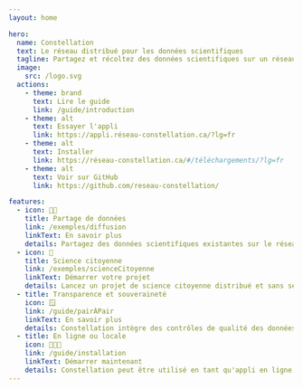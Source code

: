 ```yaml
---
layout: home

hero:
  name: Constellation
  text: Le réseau distribué pour les données scientifiques
  tagline: Partagez et récoltez des données scientifiques sur un réseau ouvert de pair à pair, tout en favorisant la transparence et la souveraineté des données.
  image: 
    src: /logo.svg
  actions:
    - theme: brand
      text: Lire le guide
      link: /guide/introduction
    - theme: alt
      text: Essayer l'appli
      link: https://appli.réseau-constellation.ca/?lg=fr
    - theme: alt
      text: Installer
      link: https://réseau-constellation.ca/#/téléchargements/?lg=fr
    - theme: alt
      text: Voir sur GitHub
      link: https://github.com/reseau-constellation/

features:
  - icon: 🤝🏽
    title: Partage de données
    link: /exemples/diffusion
    linkText: En savoir plus
    details: Partagez des données scientifiques existantes sur le réseau Constellation. Vous pouvez automatiser l'importation de LibreOffice, Excel ou autre.
  - icon: 🔎
    title: Science citoyenne
    link: /exemples/scienceCitoyenne
    linkText: Démarrer votre projet
    details: Lancez un projet de science citoyenne distribué et sans serveur central. Les données demeureront sur les dispositifs de vos utilisatrices et utilisateurs.
  - title: Transparence et souveraineté
    icon: 🪟
    link: /guide/pairÀPair
    linkText: En savoir plus
    details: Constellation intègre des contrôles de qualité des données, tout en gardant une structure distribuée qui protège la souveraineté et l'accès aux données à long terme.
  - title: En ligne ou locale
    icon: 🧑🏿‍💻
    link: /guide/installation
    linkText: Démarrer maintenant
    details: Constellation peut être utilisé en tant qu'appli en ligne ou bien en tant que logiciel installable sur votre ordinateur.
---
```


